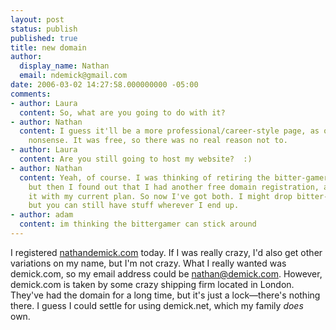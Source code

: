 ```yaml
---
layout: post
status: publish
published: true
title: new domain
author:
  display_name: Nathan
  email: ndemick@gmail.com
date: 2006-03-02 14:27:58.000000000 -05:00
comments:
- author: Laura
  content: So, what are you going to do with it?
- author: Nathan
  content: I guess it'll be a more professional/career-style page, as opposed to this
    nonsense. It was free, so there was no real reason not to.
- author: Laura
  content: Are you still going to host my website?  :)
- author: Nathan
  content: Yeah, of course. I was thinking of retiring the bitter-gamer.com domain,
    but then I found out that I had another free domain registration, and could host
    it with my current plan. So now I've got both. I might drop bitter-gamer.com,
    but you can still have stuff wherever I end up.
- author: adam
  content: im thinking the bittergamer can stick around
---
```

I registered <a href="http://www.nathandemick.com">nathandemick.com</a> today. If I was really crazy, I'd also get other variations on my name, but I'm not crazy. What I really wanted was demick.com, so my email address could be nathan@demick.com. However, demick.com is taken by some crazy shipping firm located in London. They've had the domain for a long time, but it's just a lock—there's nothing there. I guess I could settle for using demick.net, which my family <em>does</em> own.